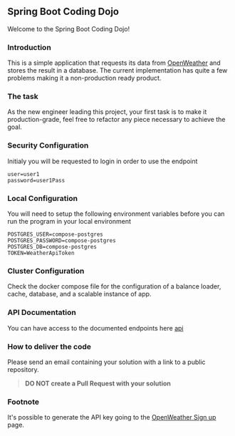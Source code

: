 Spring Boot Coding Dojo
---

Welcome to the Spring Boot Coding Dojo!

### Introduction

This is a simple application that requests its data from [OpenWeather](https://openweathermap.org/) and stores the result in a database. The current implementation has quite a few problems making it a non-production ready product.

### The task

As the new engineer leading this project, your first task is to make it production-grade, feel free to refactor any piece
necessary to achieve the goal.

### Security Configuration

Initialy you will be requested to login in order to use the endpoint
```properties
user=user1
password=user1Pass
```

### Local Configuration

You will need to setup the following environment variables before you can run the program in your local environment
```properties
POSTGRES_USER=compose-postgres
POSTGRES_PASSWORD=compose-postgres
POSTGRES_DB=compose-postgres
TOKEN=WeatherApiToken
```
### Cluster Configuration

Check the docker compose file for the configuration
 of a balance loader, cache, database, and a scalable instance of app.

### API Documentation

You can have access to the documented endpoints here
[api](https://localhost:8080/v3/api-docs/)

### How to deliver the code

Please send an email containing your solution with a link to a public repository.

>**DO NOT create a Pull Request with your solution** 

### Footnote
It's possible to generate the API key going to the [OpenWeather Sign up](https://openweathermap.org/appid) page.
